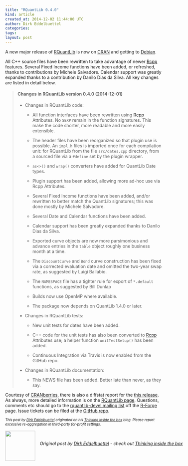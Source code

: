 ```yaml
---
title: "RQuantLib 0.4.0"
kind: article
created_at: 2014-12-02 11:44:00 UTC
author: Dirk Eddelbuettel
categories: 
tags: 
layout: post
---
```

<p>A new major release of <a href="http://dirk.eddelbuettel.com/code/rquantlib.html">RQuantLib</a> is now on <a href="http://cran.r-project.org">CRAN</a> and getting to <a href="http://www.debian.org">Debian</a>.</p>
<p>All C++ source files have been rewritten to take advantage of newer <a href="http://dirk.eddelbuettel.com/code/rcpp.html">Rcpp</a> features. Several Fixed Income functions have been added, or refreshed, thanks to contributions by Michele Salvadore. Calendar support was greatly expanded thanks to a contribution by Danilo Dias da Silva. All key changes are listed in detail below.</p>
<blockquote>
<h4>
Changes in RQuantLib version 0.4.0 (2014-12-01)
</h4>
<ul>
  <li><p> 
Changes in RQuantLib code:
</p>
  <ul>
    <li><p> 
All function interfaces have been rewritten using <a
      href="http://CRAN.R-project.org/package=Rcpp"><span class="pkg">Rcpp</span></a> Attributes. No <code>SEXP</code> remain in the function signatures. This make the code shorter, more readable and more easily extensible.
</p></li> 
    <li><p> 
The header files have been reorganized so that plugin use is possible. An <code>impl.h</code> files is imported once for each compilation unit: for RQuantLib from the file <code>src/dates.cpp</code> directory, from a sourced file via a <code>#define</code> set by the plugin wrapper.
</p></li>
    <li><p>
<code>as&lt;&gt;()</code> and <code>wrap()</code> converters have added for QuantLib Date types.
</p> </li> 
    <li><p> 
Plugin support has been added, allowing more ad-hoc use via Rcpp Attributes.
</p> </li>
    <li><p> 
Several Fixed Income functions have been added, and/or rewritten to better match the QuantLib signatures; this was done mostly by Michele Salvadore.
</p> </li> 
    <li><p> 
Several Date and Calendar functions have been added.
</p> </li>
    <li><p> 
Calendar support has been greatly expanded thanks to Danilo Dias da Silva.
</p> </li>
    <li><p> 
Exported curve objects are now more parsimonious and advance entries in the <code>table</code> object roughly one business month at a time.
</p> </li>
    <li><p> 
The <code>DiscountCurve</code> and <code>Bond</code> curve construction has been fixed via a corrected evaluation date and omitted the two-year swap rate, as suggested by Luigi Ballabio.
</p> </li>
    <li><p> 
The <code>NAMESPACE</code> file has a tighter rule for export of <code>*.default</code> functions, as suggested by Bill Dunlap
</p> </li>
    <li><p> 
Builds now use OpenMP where available.
</p> </li>
    <li><p> 
The package now depends on QuantLib 1.4.0 or later.
</p> </li>
  </ul>
  </li>
  
<li><p> 
Changes in RQuantLib tests:
</p>
  <ul>
    <li><p> 
New unit tests for dates have been added.
</p> </li>
    <li><p> 
C++ code for the unit tests has also been converted to <a href="http://CRAN.R-project.org/package=Rcpp"><span class="pkg">Rcpp</span></a> Attributes use; a helper function <code>unitTestSetup()</code> has been added.
</p> </li>
    <li><p> 
Continuous Integration via Travis is now enabled from the GitHub repo.
</p> </li>
  </ul>
  </li>

<li><p> 
Changes in RQuantLib documentation:
</p>
  <ul>
    <li><p> 
This NEWS file has been added. Better late than never, as they say.
</p> </li>
  </ul>
  </li>
</ul>
</blockquote>

<p>Courtesy of <a href="http://dirk.eddelbuettel.com/cranberries/">CRANberries</a>, there is also a diffstat report for the <a href="http://dirk.eddelbuettel.com/cranberries/2014/12/02#RQuantLib_0.4.0">this release</a>. As always, more detailed information is on the <a href="http://dirk.eddelbuettel.com/code/rquantlib.html">RQuantLib page</a>. Questions, comments etc should go to the <a href="https://lists.r-forge.r-project.org/cgi-bin/mailman/listinfo/rquantlib-devel">rquantlib-devel mailing list</a> off the <a href="http://r-forge.r-project.org/projects/rquantlib/">R-Forge</a> page. Issue tickets can be filed at the <a href="https://github.com/eddelbuettel/rquantlib">GitHub repo</a>.</p>
<p style="font-size:80%; font-style:italic;">
This post by <a href="http://dirk.eddelbuettel.com">Dirk Eddelbuettel</a> originated on his <a href="http://dirk.eddelbuettel.com/blog/">Thinking inside the box</a> blog. Please report excessive re-aggregation in third-party for-profit settings.
<p><div class="author">
  <img src="" style="width: 96px; height: 96;">
  <span style="position: absolute; padding: 32px 15px;">
    <i>Original post by <a href="http://twitter.com/">Dirk Eddelbuettel</a> - check out <a href="http://dirk.eddelbuettel.com/blog">Thinking inside the box   </a></i>
  </span>
</div>
